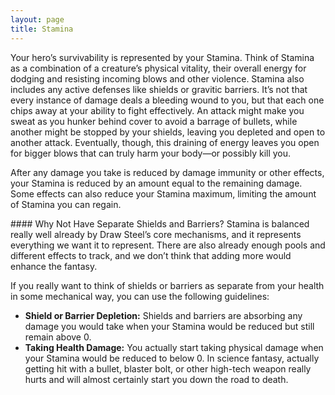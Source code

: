 ```yaml
---
layout: page
title: Stamina
---
```


Your hero’s survivability is represented by your Stamina. Think of Stamina as a combination of a creature’s physical vitality, their overall energy for dodging and resisting incoming blows and other violence. <span class="changed-text">Stamina also includes any active defenses like shields or gravitic barriers.</span> It’s not that every instance of damage deals a bleeding wound to you, but that each one chips away at your ability to fight effectively. An attack might make you sweat as you <span class="changed-text">hunker behind cover to avoid a barrage of bullets, while another might be stopped by your shields, leaving you depleted and open to another attack.</span> Eventually, though, this draining of energy leaves you open for bigger blows that can truly harm your body—or possibly kill you.

After any damage you take is reduced by damage immunity or other effects, your Stamina is reduced by an amount equal to the remaining damage. Some effects can also reduce your Stamina maximum, limiting the amount of Stamina you can regain.

<div class="box-note" markdown="1">#### Why Not Have Separate Shields and Barriers?
Stamina is balanced really well already by Draw Steel’s core mechanisms, and it represents everything we want it to represent. There are also already enough pools and different effects to track, and we don’t think that adding more would enhance the fantasy. 

If you really want to think of shields or barriers as separate from your health in some mechanical way, you can use the following guidelines:

- **Shield or Barrier Depletion:** Shields and barriers are absorbing any damage you would take when your Stamina would be reduced but still remain above 0. 
- **Taking Health Damage:** You actually start taking physical damage when your Stamina would be reduced to below 0. In science fantasy, actually getting hit with a bullet, blaster bolt, or other high-tech weapon really hurts and will almost certainly start you down the road to death.
</div>